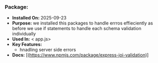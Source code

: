 ### Package: <joi>

- **Installed On:** 2025-09-23
- **Purpose:** we installed this packages to handle errros effieciently as before we use if statements to handle each schema validation individually
- **Used In:** < app.js>
- **Key Features:**
  - hnadling server side errors
- **Docs:** [(https://www.npmjs.com/package/express-joi-validation)]
